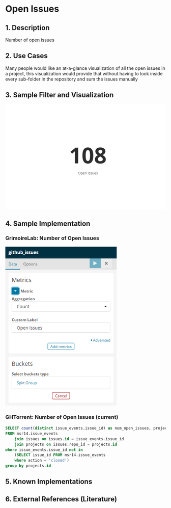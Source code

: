 # Open Issues

## 1. Description
Number of open issues

## 2. Use Cases
Many people would like an at-a-glance visualization of all the open issues in a project, this visualization would provide that without having to look inside every sub-folder in the repository and sum the issues manually

## 3. Sample Filter and Visualization
![img](https://github.com/Illuminatian/Assets/blob/master/openIssues.PNG)
## 4. Sample Implementation
### GrimoireLab: Number of Open Issues 
![img](https://github.com/Illuminatian/Assets/blob/master/OpenIssuesCreate.PNG)
### GHTorrent: Number of Open Issues (current)

```SQL
SELECT count(distinct issue_events.issue_id) as num_open_issues, projects.name as project_name, url as url
FROM msr14.issue_events
	join issues on issues.id = issue_events.issue_id
	join projects on issues.repo_id = projects.id
where issue_events.issue_id not in
	(SELECT issue_id FROM msr14.issue_events
	where action = 'closed')
group by projects.id
```

## 5. Known Implementations

## 6. External References (Literature)

